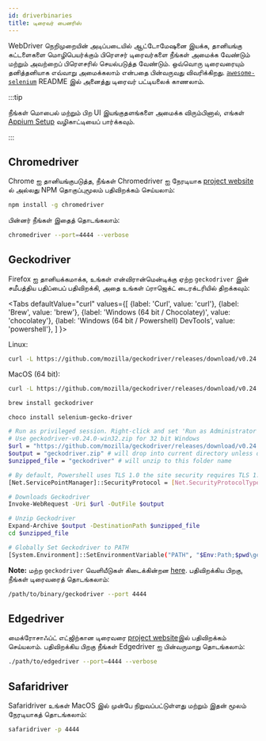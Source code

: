 ```yaml
---
id: driverbinaries
title: டிரைவர் பைனரிஸ்
---
```


WebDriver நெறிமுறையின் அடிப்படையில் ஆட்டோமேஷனை இயக்க, தானியங்கு கட்டளைகளை மொழிபெயர்க்கும் பிரௌசர் டிரைவர்களை நீங்கள் அமைக்க வேண்டும் மற்றும் அவற்றைப் பிரௌசரில் செயல்படுத்த வேண்டும். ஒவ்வொரு டிரைவரையும் தனித்தனியாக எவ்வாறு அமைக்கலாம் என்பதை பின்வருவது விவரிக்கிறது. [`awesome-selenium`](https://github.com/christian-bromann/awesome-selenium#driver) README இல் அனைத்து டிரைவர் பட்டியலைக் காணலாம்.

:::tip

நீங்கள் மொபைல் மற்றும் பிற UI இயங்குதளங்களை அமைக்க விரும்பினால், எங்கள் [Appium Setup](appium) வழிகாட்டியைப் பார்க்கவும்.

:::

## Chromedriver

Chrome ஐ தானியங்குபடுத்த, நீங்கள் Chromedriver ஐ நேரடியாக [project website](http://chromedriver.chromium.org/downloads) ல் அல்லது NPM தொகுப்புமூலம் பதிவிறக்கம் செய்யலாம்:

```bash npm2yarn
npm install -g chromedriver
```

பின்னர் நீங்கள் இதைத் தொடங்கலாம்:

```sh
chromedriver --port=4444 --verbose
```

## Geckodriver

Firefox ஐ தானியக்கமாக்க, உங்கள் என்விரான்மென்டிக்கு ஏற்ற `geckodriver` இன் சமீபத்திய பதிப்பைப் பதிவிறக்கி, அதை உங்கள் ப்ராஜெக்ட் டைரக்டரியில் திறக்கவும்:

<Tabs
  defaultValue="curl"
  values={[
    {label: 'Curl', value: 'curl'},
 {label: 'Brew', value: 'brew'},
 {label: 'Windows (64 bit / Chocolatey)', value: 'chocolatey'},
 {label: 'Windows (64 bit / Powershell) DevTools', value: 'powershell'},
 ]
}>
<TabItem value="curl">

Linux:

```sh
curl -L https://github.com/mozilla/geckodriver/releases/download/v0.24.0/geckodriver-v0.24.0-linux64.tar.gz | tar xz
```

MacOS (64 bit):

```sh
curl -L https://github.com/mozilla/geckodriver/releases/download/v0.24.0/geckodriver-v0.24.0-macos.tar.gz | tar xz
```

</TabItem>
<TabItem value="brew">

```sh
brew install geckodriver
```

</TabItem>
<TabItem value="chocolatey">

```sh
choco install selenium-gecko-driver
```

</TabItem>
<TabItem value="powershell">

```sh
# Run as privileged session. Right-click and set 'Run as Administrator'
# Use geckodriver-v0.24.0-win32.zip for 32 bit Windows
$url = "https://github.com/mozilla/geckodriver/releases/download/v0.24.0/geckodriver-v0.24.0-win64.zip"
$output = "geckodriver.zip" # will drop into current directory unless defined otherwise
$unzipped_file = "geckodriver" # will unzip to this folder name

# By default, Powershell uses TLS 1.0 the site security requires TLS 1.2
[Net.ServicePointManager]::SecurityProtocol = [Net.SecurityProtocolType]::Tls12

# Downloads Geckodriver
Invoke-WebRequest -Uri $url -OutFile $output

# Unzip Geckodriver
Expand-Archive $output -DestinationPath $unzipped_file
cd $unzipped_file

# Globally Set Geckodriver to PATH
[System.Environment]::SetEnvironmentVariable("PATH", "$Env:Path;$pwd\geckodriver.exe", [System.EnvironmentVariableTarget]::Machine)
```

</TabItem>
</Tabs>

**Note:** மற்ற `geckodriver` வெளியீடுகள் கிடைக்கின்றன [here](https://github.com/mozilla/geckodriver/releases). பதிவிறக்கிய பிறகு, நீங்கள் டிரைவரைத் தொடங்கலாம்:

```sh
/path/to/binary/geckodriver --port 4444
```

## Edgedriver

மைக்ரோசாஃப்ட் எட்ஜிற்கான டிரைவரை [project website](https://developer.microsoft.com/en-us/microsoft-edge/tools/webdriver/)இல் பதிவிறக்கம் செய்யலாம். பதிவிறக்கிய பிறகு நீங்கள் Edgedriver ஐ பின்வருமாறு தொடங்கலாம்:

```sh
./path/to/edgedriver --port=4444 --verbose
```

## Safaridriver

Safaridriver உங்கள் MacOS இல் முன்பே நிறுவப்பட்டுள்ளது மற்றும் இதன் மூலம் நேரடியாகத் தொடங்கலாம்:

```sh
safaridriver -p 4444
```
